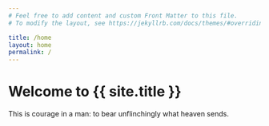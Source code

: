 ```yaml
---
# Feel free to add content and custom Front Matter to this file.
# To modify the layout, see https://jekyllrb.com/docs/themes/#overriding-theme-defaults

title: /home
layout: home
permalink: /
---
```


# Welcome to {{ site.title }}

This is courage in a man: to bear unflinchingly what heaven sends.
